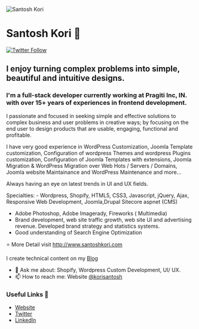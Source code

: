 ![Santosh Kori](https://media-exp1.licdn.com/dms/image/C5116AQEWy9CN9_rxnA/profile-displaybackgroundimage-shrink_200_800/0?e=1603324800&v=beta&t=tO4Xu8zmSPJROlspr9XjEKJYO39OjrZ9h6edRqNyEjc)

# Santosh Kori 👋
[![Twitter Follow](https://img.shields.io/twitter/follow/santoshkori?label=Follow)](https://twitter.com/santoshkori)

## I enjoy turning complex problems into simple, beautiful and intuitive designs. 
### I'm a full-stack developer currently working at Pragiti Inc, IN. with over 15+ years of experiences in frontend development.

I passionate and focused in seeking simple and effective solutions to complex business and user problems in creative ways; by focusing on the end user to design products that are usable, engaging, functional and profitable.

I have very good experience in WordPress Customization, Joomla Template customization, Configuration of wordpress Themes and wordpress Plugins customization, Configuration of Joomla Templates with extensions, Joomla Migration & WordPress Migration over Web Hots / Servers / Domains, Joomla website Maintainance and WordPress Maintenance and more…

Always having an eye on latest trends in UI and UX fields.

Specialties: - Wordpress, Shopify, HTML5, CSS3, Javascript, jQuery, Ajax, Responsive Web Development, Joomla,Drupal Sitecore aspnet (CMS)
- Adobe Photoshop, Adobe Imagerady, Fireworks ( Multimedia)
- Brand development, web site traffic growth, web site UI and advertising revenue. Developed brand strategy and statistics systems.
- Good understanding of Search Engine Optimization

⭐ More Detail visit http://www.santoshkori.com 

I create technical content on my [Blog](http://www.santoshkori.com/blog)
- 💬 Ask me about: Shopify, Wordpress Custom Development, UI/ UX.
- 📫 How to reach me: Website [@korisantosh](http://www.santoshkori.com/blog)

### Useful Links 💙

- [Website](http://www.santoshkori.com)
- [Twitter](https://twitter.com/santoshkori)
- [LinkedIn](https://linkedin.com/in/santoshkori/)

<!--
**korisantosh/korisantosh** is a ✨ _special_ ✨ repository because its `README.md` (this file) appears on your GitHub profile.

Here are some ideas to get you started:

- 🔭 I’m currently working on ...
- 🌱 I’m currently learning ...
- 👯 I’m looking to collaborate on ...
- 🤔 I’m looking for help with ...
- 💬 Ask me about ...
- 📫 How to reach me: ...
- 😄 Pronouns: ...
- ⚡ Fun fact: ...
-->
